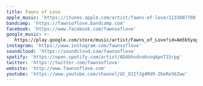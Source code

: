 ```yaml
---
title: Fawns of Love
apple_music: 'https://itunes.apple.com/artist/fawns-of-love/1133807708'
bandcamp: 'https://fawnsoflove.bandcamp.com'
facebook: 'https://www.facebook.com/fawnsoflove'
google_music: >-
   https://play.google.com/store/music/artist/Fawns_of_Love?id=Am5b5yopeelqt7num6gcwdsi2fq
instagram: 'https://www.instagram.com/fawnsoflove'
soundcloud: 'https://soundcloud.com/fawnsoflove'
spotify: 'https://open.spotify.com/artist/6D4bhvdvo6voqApnT15rpg'
twitter: 'https://twitter.com/fawnsoflove'
website: 'http://www.fawnsoflove.com'
youtube: 'https://www.youtube.com/channel/UC_O1IfJg4Md9-Z6eRo56Zww'
---
```

